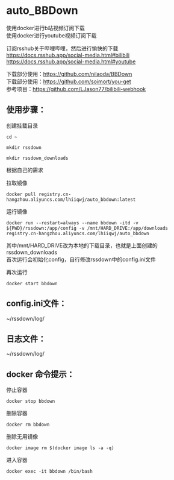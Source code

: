 # auto_BBDown
使用docker进行b站视频订阅下载  
使用docker进行youtube视频订阅下载

订阅rsshub关于哔哩哔哩，然后进行愉快的下载
https://docs.rsshub.app/social-media.html#bilibili
https://docs.rsshub.app/social-media.html#youtube

下载部分使用：https://github.com/nilaoda/BBDown  
下载部分使用：https://github.com/soimort/you-get  
参考项目：https://github.com/LJason77/bilibili-webhook

## 使用步骤：
创建挂载目录
```shell
cd ~
```
```shell
mkdir rssdown
```
```shell
mkdir rssdown_downloads
```
根据自己的需求

拉取镜像
```shell
docker pull registry.cn-hangzhou.aliyuncs.com/lhiiqwj/auto_bbdown:latest
```
运行镜像
```shell
docker run --restart=always --name bbdown -itd -v ${PWD}/rssdown:/app/config -v /mnt/HARD_DRIVE:/app/downloads registry.cn-hangzhou.aliyuncs.com/lhiiqwj/auto_bbdown
```
其中/mnt/HARD_DRIVE改为本地的下载目录，也就是上面创建的rssdown_downloads  
首次运行会初始化config，自行修改rssdown中的config.ini文件

再次运行
```shell
docker start bbdown
```
## config.ini文件：
~/rssdown/log/

## 日志文件：
~/rssdown/log/


## docker 命令提示：

停止容器
```shell
docker stop bbdown
```
删除容器
```shell
docker rm bbdown
```
删除无用镜像
```shell
docker image rm $(docker image ls -a -q)
```
进入容器
```shell
docker exec -it bbdown /bin/bash
```
